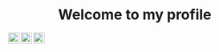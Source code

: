 # <center> Welcome to my profile </center>

<a href="https://www.instagram.com/luiscardenazs/">
  <img align="left" alt="Luis Bolivar | Instagram" width="22px" src="https://raw.githubusercontent.com/hussainweb/hussainweb/main/icons/instagram.png" />
</a>
<a href="https://twitter.com/luisEd_Cardenas/">
  <img align="left" alt="Luis Bolivar| Twitter" width="22px" src="https://raw.githubusercontent.com/peterthehan/peterthehan/master/assets/twitter.svg" />
</a>
<a href="https://www.linkedin.com/in/theluisbolivar/">
  <img align="left" alt="Luis Bolivar | Linkedin" width="22px" src="https://raw.githubusercontent.com/peterthehan/peterthehan/master/assets/linkedin.svg" />
</a>







